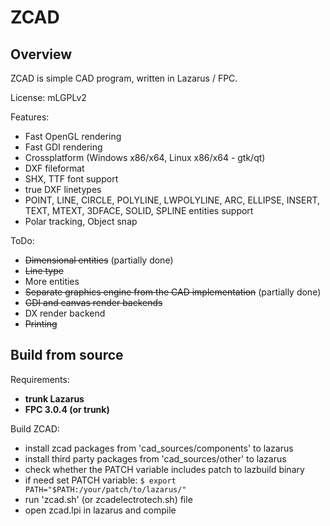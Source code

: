 # ZCAD
## Overview
ZCAD is simple CAD program, written in Lazarus / FPC.

License: mLGPLv2

Features:
* Fast OpenGL rendering
* Fast GDI rendering
* Crossplatform (Windows x86/x64, Linux x86/x64 - gtk/qt)
* DXF fileformat
* SHX, TTF font support
* true DXF linetypes
* POINT, LINE, CIRCLE, POLYLINE,  LWPOLYLINE, ARC, ELLIPSE, INSERT, TEXT, MTEXT, 3DFACE, SOLID, SPLINE entities support
* Polar tracking, Object snap

ToDo:
* ~~Dimensional entities~~ (partially done)
* ~~Line type~~
* More entities
* ~~Separate graphics engine from the CAD implementation~~ (partially done)
* ~~GDI and canvas render backends~~
* DX render backend
* ~~Printing~~

## Build from source
Requirements:

* **trunk Lazarus**
* **FPC 3.0.4 (or trunk)**

Build ZCAD:

* install zcad packages from 'cad_sources/components' to lazarus
* install third party packages from 'cad_sources/other' to lazarus
* check whether the PATCH variable includes patch to lazbuild binary
* if need set PATCH variable: `$ export PATH="$PATH:/your/patch/to/lazarus/"`
* run 'zcad.sh' (or zcadelectrotech.sh) file
* open zcad.lpi in lazarus and compile
